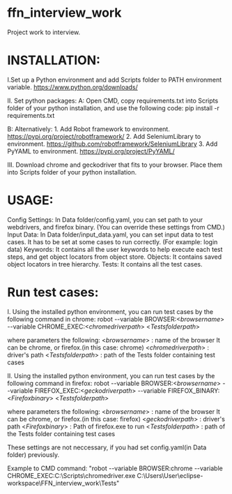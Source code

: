 # ffn_interview_work
Project work to interview.

#  INSTALLATION:

I.Set up a Python environment and add Scripts folder to PATH environment variable.
https://www.python.org/downloads/

II. Set python packages:
A: Open CMD, copy requirements.txt into Scripts folder of your python installation, and use the following code:
	pip install -r requirements.txt

B: Alternatively:
	1. Add Robot framework to environment.
	https://pypi.org/project/robotframework/
	2. Add SeleniumLibrary to environment.
	https://github.com/robotframework/SeleniumLibrary
	3. Add PyYAML to environment.
	https://pypi.org/project/PyYAML/
	
III. Download chrome and geckodriver that fits to your browser. Place them into Scripts folder of your python installation.



#  USAGE:

Config Settings:
In Data folder/config.yaml, you can set path to your webdrivers, and firefox binary. (You can override these settings from CMD.)
Input Data:
In Data folder/input_data.yaml, you can set input data to test cases. It has to be set at some cases to run correctly. (For example: login data)
Keywords:
It contains all the user keywords to help execute each test steps, and get object locators from object store.
Objects:
It contains saved object locators in tree hierarchy.
Tests:
It contains all the test cases.

#  Run test cases:

I. Using the installed python environment, you can run test cases by the following command in chrome:
robot --variable BROWSER:<$browser name$> --variable CHROME_EXEC:<$chromedriver path$> <$Tests folder path$>

where parameters the following:
<$browser name$> : name of the browser It can be chrome, or firefox.(in this case: chrome) 
<$chromedriver path$> : driver's path
<$Tests folder path$> : path of the Tests folder containing test cases

II. Using the installed python environment, you can run test cases by the following command in firefox:
robot --variable BROWSER:<$browser name$> --variable FIREFOX_EXEC:<$geckodriver path$>  --variable FIREFOX_BINARY:<$Firefox binary$> <$Tests folder path$>

where parameters the following:
<$browser name$> : name of the browser It can be chrome, or firefox.(in this case: firefox) 
<$geckodriver path$> : driver's path
<$Firefox binary$> : Path of firefox.exe to run
<$Tests folder path$> : path of the Tests folder containing test cases


These settings are not neccessary, if you had set config.yaml(in Data folder) previously.

Example to CMD command:
"robot --variable BROWSER:chrome --variable CHROME_EXEC:C:\\Scripts\\chromedriver.exe C:\Users\User\eclipse-workspace\FFN_interview_work\Tests"
